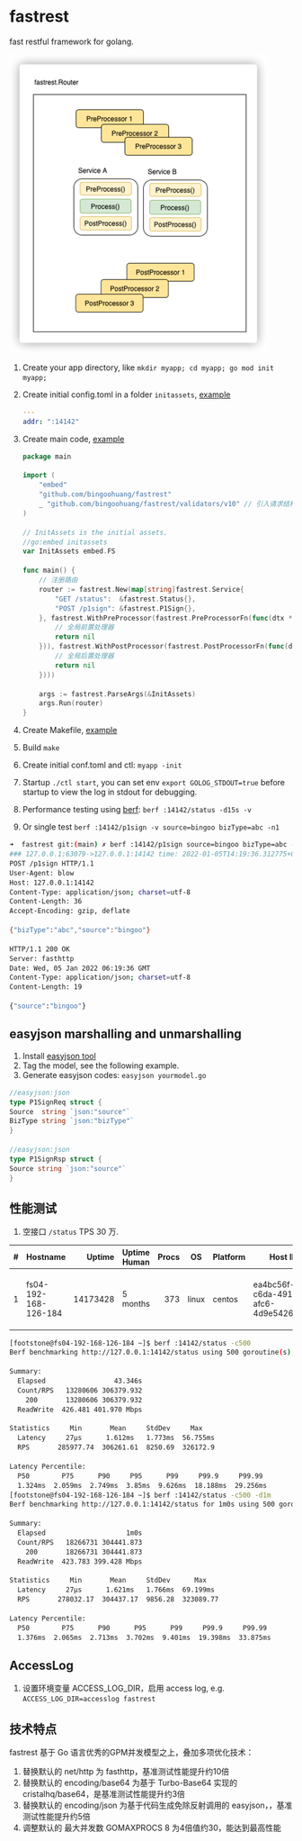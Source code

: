 # fastrest

fast restful framework for golang.

![img.png](_doc/architect.png)

1. Create your app directory, like `mkdir myapp; cd myapp; go mod init myapp;`
2. Create initial config.toml in a folder `initassets`, [example](cmd/fastrest/initassets/conf.yml)

   ```yaml
   ---
   addr: ":14142"
   ```

3. Create main code, [example](cmd/fastrest/main.go)

   ```go
   package main
   
   import (
       "embed"
       "github.com/bingoohuang/fastrest"
       _ "github.com/bingoohuang/fastrest/validators/v10" // 引入请求结构体自动校验
   )
   
   // InitAssets is the initial assets.
   //go:embed initassets
   var InitAssets embed.FS
   
   func main() {
       // 注册路由
       router := fastrest.New(map[string]fastrest.Service{
           "GET /status":  &fastrest.Status{},
           "POST /p1sign": &fastrest.P1Sign{},
       }, fastrest.WithPreProcessor(fastrest.PreProcessorFn(func(dtx *fastrest.Context) error {
           // 全局前置处理器
           return nil
       })), fastrest.WithPostProcessor(fastrest.PostProcessorFn(func(dtx *fastrest.Context) error {
           // 全局后置处理器
           return nil
       })))
   
       args := fastrest.ParseArgs(&InitAssets)
       args.Run(router)
   }
   ```

4. Create Makefile, [example](Makefile)
5. Build `make`
6. Create initial conf.toml and ctl: `myapp -init`
7. Startup `./ctl start`, you can set env `export GOLOG_STDOUT=true` before startup to view the log in stdout for
   debugging.
8. Performance testing using [berf](https://github.com/bingoohuang/berf): `berf :14142/status -d15s -v`
9. Or single test `berf :14142/p1sign -v source=bingoo bizType=abc -n1`

```sh
➜  fastrest git:(main) ✗ berf :14142/p1sign source=bingoo bizType=abc -pRr -n1
### 127.0.0.1:63079->127.0.0.1:14142 time: 2022-01-05T14:19:36.312775+08:00 cost: 575.239µs
POST /p1sign HTTP/1.1
User-Agent: blow
Host: 127.0.0.1:14142
Content-Type: application/json; charset=utf-8
Content-Length: 36
Accept-Encoding: gzip, deflate

{"bizType":"abc","source":"bingoo"}

HTTP/1.1 200 OK
Server: fasthttp
Date: Wed, 05 Jan 2022 06:19:36 GMT
Content-Type: application/json; charset=utf-8
Content-Length: 19

{"source":"bingoo"}
```

## easyjson marshalling and unmarshalling

1. Install [easyjson tool](https://github.com/bingoohuang/easyjson)
2. Tag the model, see the following example.
3. Generate easyjson codes: `easyjson yourmodel.go`

```go
//easyjson:json
type P1SignReq struct {
Source  string `json:"source"`
BizType string `json:"bizType"`
}

//easyjson:json
type P1SignRsp struct {
Source string `json:"source"`
}
```

## 性能测试

1. 空接口 `/status` TPS 30 万.

| # | Hostname             |   Uptime | Uptime Human | Procs | OS    | Platform | Host ID                              | Platform Version | Kernel Version               | Kernel Arch | Os Release                       | Mem Available             | Num CPU | Cpu Mhz | Cpu Model                                |
|--:|----------------------|---------:|--------------|------:|-------|----------|--------------------------------------|------------------|------------------------------|-------------|----------------------------------|---------------------------|--------:|--------:|------------------------------------------|
| 1 | fs04-192-168-126-184 | 14173428 | 5 months     |   373 | linux | centos   | ea4bc56f-c6da-4914-afc6-4d9e54267d41 | 8                | 4.18.0-240.22.1.el8_3.x86_64 | x86_64      | NAME="CentOS Stream" VERSION="8" | 57.25GiB/62.65GiB, 00.91% |      16 |    2300 | Intel(R) Xeon(R) Gold 5218 CPU @ 2.30GHz |

```sh
[footstone@fs04-192-168-126-184 ~]$ berf :14142/status -c500
Berf benchmarking http://127.0.0.1:14142/status using 500 goroutine(s), 16 GoMaxProcs.

Summary:
  Elapsed                 43.346s
  Count/RPS   13280606 306379.932
    200       13280606 306379.932
  ReadWrite  426.481 401.970 Mbps

Statistics     Min       Mean     StdDev     Max
  Latency     27µs      1.612ms   1.773ms  56.755ms
  RPS       285977.74  306261.61  8250.69  326172.9

Latency Percentile:
  P50        P75      P90     P95      P99     P99.9     P99.99
  1.324ms  2.059ms  2.749ms  3.85ms  9.626ms  18.188ms  29.256ms
[footstone@fs04-192-168-126-184 ~]$ berf :14142/status -c500 -d1m
Berf benchmarking http://127.0.0.1:14142/status for 1m0s using 500 goroutine(s), 16 GoMaxProcs.

Summary:
  Elapsed                    1m0s
  Count/RPS   18266731 304441.873
    200       18266731 304441.873
  ReadWrite  423.783 399.428 Mbps

Statistics     Min       Mean     StdDev      Max
  Latency     27µs      1.621ms   1.766ms  69.199ms
  RPS       278032.17  304437.17  9856.28  323089.77

Latency Percentile:
  P50        P75      P90      P95      P99     P99.9     P99.99
  1.376ms  2.065ms  2.713ms  3.702ms  9.401ms  19.398ms  33.875ms
```

## AccessLog

1. 设置环境变量 ACCESS_LOG_DIR，启用 access log, e.g. `ACCESS_LOG_DIR=accesslog fastrest`

## 技术特点

fastrest 基于 Go 语言优秀的GPM并发模型之上，叠加多项优化技术：

1. 替换默认的 net/http 为 fasthttp，基准测试性能提升约10倍
2. 替换默认的 encoding/base64 为基于 Turbo-Base64 实现的 cristalhq/base64，是基准测试性能提升约3倍
3. 替换默认的 encoding/json 为基于代码生成免除反射调用的 easyjson，，基准测试性能提升约5倍
4. 调整默认的 最大并发数 GOMAXPROCS 8 为4倍值约30，能达到最高性能
